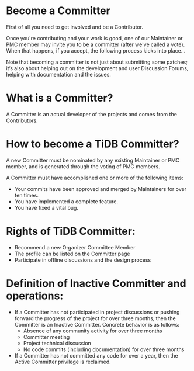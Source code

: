 # Become a Committer

First of all you need to get involved and be a Contributor.

Once you're contributing and your work is good, one of our Maintainer or PMC member may invite you to 
be a committer (after we've called a vote). When that happens, if you accept, the following process kicks into place...

Note that becoming a committer is not just about submitting some patches; it‘s also about helping out on 
the development and user Discussion Forums, helping with documentation and the issues.

# What is a Committer?

A Committer is an actual developer of the projects and comes from the Contributors.

# How to become a TiDB Committer?

A new Committer must be nominated by any existing Maintainer or PMC member, and is generated through the voting of PMC members.

A Committer must have accomplished one or more of the following items:
- Your commits have been approved and merged by Maintainers for over ten times.
- You have implemented a complete feature.
- You have fixed a vital bug.

# Rights of TiDB Committer:
- Recommend a new Organizer Committee Member
- The profile can be listed on the Committer page
- Participate in offline discussions and the design process

# Definition of Inactive Committer and operations:
- If a Committer has not participated in project discussions or pushing forward the progress of the project 
for over three months, then the Committer is an Inactive Committer. Concrete behavior is as follows:
  - Absence of any community activity for over three months
  - Committer meeting
  - Project technical discussion
  - No code commits (including documentation) for over three months
- If a Committer has not committed any code for over a year, then the Active Committer privilege is reclaimed.

